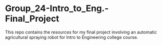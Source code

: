 # Group_24-Intro_to_Eng.-Final_Project
This repo contains the resources for my final project involving an automatic agricultural spraying robot for Intro to Engineering college course. 
